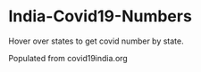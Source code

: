 # India-Covid19-Numbers

Hover over states to get covid number by state.

Populated from covid19india.org
